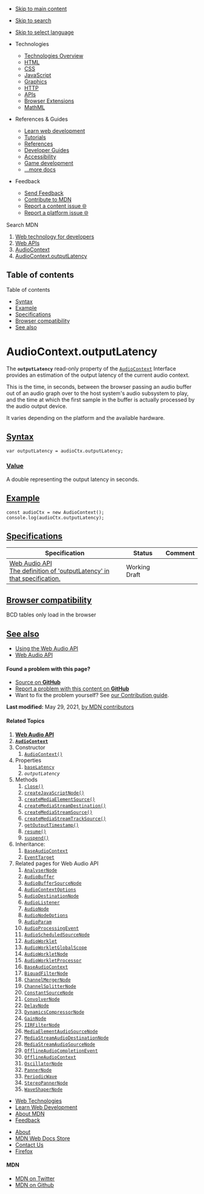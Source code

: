 -   <a href="#content" id="skip-main">Skip to main content</a>
-   <a href="#main-q" id="skip-search">Skip to search</a>
-   <a href="#select-language" id="skip-select-language">Skip to select language</a>

-   Technologies
    -   [Technologies Overview](https://developer.mozilla.org/en-US/docs/Web)
    -   [HTML](https://developer.mozilla.org/en-US/docs/Web/HTML)
    -   [CSS](https://developer.mozilla.org/en-US/docs/Web/CSS)
    -   [JavaScript](https://developer.mozilla.org/en-US/docs/Web/JavaScript)
    -   [Graphics](https://developer.mozilla.org/en-US/docs/Web/Guide/Graphics)
    -   [HTTP](https://developer.mozilla.org/en-US/docs/Web/HTTP)
    -   [APIs](https://developer.mozilla.org/en-US/docs/Web/API)
    -   [Browser Extensions](https://developer.mozilla.org/en-US/docs/Mozilla/Add-ons/WebExtensions)
    -   [MathML](https://developer.mozilla.org/en-US/docs/Web/MathML)
-   References & Guides
    -   [Learn web development](https://developer.mozilla.org/en-US/docs/Learn)
    -   [Tutorials](https://developer.mozilla.org/en-US/docs/Web/Tutorials)
    -   [References](https://developer.mozilla.org/en-US/docs/Web/Reference)
    -   [Developer Guides](https://developer.mozilla.org/en-US/docs/Web/Guide)
    -   [Accessibility](https://developer.mozilla.org/en-US/docs/Web/Accessibility)
    -   [Game development](https://developer.mozilla.org/en-US/docs/Games)
    -   [...more docs](https://developer.mozilla.org/en-US/docs/Web)
-   Feedback
    -   [Send Feedback](https://developer.mozilla.org/en-US/docs/MDN/Contribute/Feedback)
    -   [Contribute to MDN](https://developer.mozilla.org/en-US/docs/MDN/Contribute)
    -   [Report a content issue 🌐](https://github.com/mdn/content/issues/new)
    -   [Report a platform issue 🌐](https://github.com/mdn/yari/issues/new)

Search MDN

1.  <a href="https://developer.mozilla.org/en-US/docs/Web" class="breadcrumb"><span data-property="name">Web technology for developers</span></a>
2.  <a href="https://developer.mozilla.org/en-US/docs/Web/API" class="breadcrumb"><span data-property="name">Web APIs</span></a>
3.  <a href="../AudioContext.html" class="breadcrumb-penultimate"><span data-property="name">AudioContext</span></a>
4.  <a href="outputLatency.html" class="breadcrumb-current-page"><span data-property="name">AudioContext.outputLatency</span></a>

Table of contents
-----------------

Table of contents

-   [Syntax](#syntax)
-   [Example](#example)
-   [Specifications](#specifications)
-   [Browser compatibility](#browser_compatibility)
-   [See also](#see_also)

AudioContext.outputLatency
==========================

The **`outputLatency`** read-only property of the [`AudioContext`](../AudioContext.html) Interface provides an estimation of the output latency of the current audio context.

This is the time, in seconds, between the browser passing an audio buffer out of an audio graph over to the host system's audio subsystem to play, and the time at which the first sample in the buffer is actually processed by the audio output device.

It varies depending on the platform and the available hardware.

[Syntax](#syntax "Permalink to Syntax")
---------------------------------------

    var outputLatency = audioCtx.outputLatency;

### [Value](#value "Permalink to Value")

A double representing the output latency in seconds.

[Example](#example "Permalink to Example")
------------------------------------------

    const audioCtx = new AudioContext();
    console.log(audioCtx.outputLatency);

[Specifications](#specifications "Permalink to Specifications")
---------------------------------------------------------------

<table><thead><tr class="header"><th>Specification</th><th>Status</th><th>Comment</th></tr></thead><tbody><tr class="odd"><td><a href="https://webaudio.github.io/web-audio-api/#dom-audiocontext-outputlatency" class="external">Web Audio API<br />
<span class="small">The definition of 'outputLatency' in that specification.</span></a></td><td><span class="spec-wd">Working Draft</span></td><td></td></tr></tbody></table>

[Browser compatibility](#browser_compatibility "Permalink to Browser compatibility")
------------------------------------------------------------------------------------

BCD tables only load in the browser

[See also](#see_also "Permalink to See also")
---------------------------------------------

-   [Using the Web Audio API](../Web_Audio_API/Using_Web_Audio_API.html)
-   [Web Audio API](../Web_Audio_API.html)

#### Found a problem with this page?

-   [Source on **GitHub**](https://github.com/mdn/content/blob/main/files/en-us/web/api/audiocontext/outputlatency/index.html "Folder: en-us/web/api/audiocontext/outputlatency (Opens in a new tab)")
-   [Report a problem with this content on **GitHub**](https://github.com/mdn/content/issues/new?body=MDN+URL%3A+https%3A%2F%2Fdeveloper.mozilla.org%2Fen-US%2Fdocs%2FWeb%2FAPI%2FAudioContext%2FoutputLatency%0A%0A%23%23%23%23+What+information+was+incorrect%2C+unhelpful%2C+or+incomplete%3F%0A%0A%0A%23%23%23%23+Specific+section+or+headline%3F%0A%0A%0A%23%23%23%23+What+did+you+expect+to+see%3F%0A%0A%0A%23%23%23%23+Did+you+test+this%3F+If+so%2C+how%3F%0A%0A%0A%3C%21--+Do+not+make+changes+below+this+line+--%3E%0A%3Cdetails%3E%0A%3Csummary%3EMDN+Content+page+report+details%3C%2Fsummary%3E%0A%0A*+Folder%3A+%60en-us%2Fweb%2Fapi%2Faudiocontext%2Foutputlatency%60%0A*+MDN+URL%3A+https%3A%2F%2Fdeveloper.mozilla.org%2Fen-US%2Fdocs%2FWeb%2FAPI%2FAudioContext%2FoutputLatency%0A*+GitHub+URL%3A+https%3A%2F%2Fgithub.com%2Fmdn%2Fcontent%2Fblob%2Fmain%2Ffiles%2Fen-us%2Fweb%2Fapi%2Faudiocontext%2Foutputlatency%2Findex.html%0A*+Last+commit%3A+https%3A%2F%2Fgithub.com%2Fmdn%2Fcontent%2Fcommit%2Fc141b2c35a21ca911a3dc050de0d77695873dba5%0A*+Document+last+modified%3A+2021-05-29T02%3A55%3A10.000Z%0A%0A%3C%2Fdetails%3E&title=Issue+with+%22AudioContext.outputLatency%22%3A+%28short+summary+here+please%29&labels=Content%3AWebAPI%2Cneeds-triage "This will take you to https://github.com/mdn/content to file a new issue")
-   Want to fix the problem yourself? See [our Contribution guide](https://github.com/mdn/content/blob/main/README.md).

**Last modified:** May 29, 2021, [by MDN contributors](outputLatency/contributors.txt)

#### Related Topics

1.  **[Web Audio API](../Web_Audio_API.html)**
2.  **[`AudioContext`](../AudioContext.html)**
3.  Constructor
    1.  [`AudioContext()`](AudioContext.html)
4.  Properties
    1.  [`baseLatency`](baseLatency.html)
    2.  *`outputLatency`*
5.  Methods
    1.  [`close()`](close.html)
    2.  [`createJavaScriptNode()`](createJavaScriptNode.html)
    3.  [`createMediaElementSource()`](createMediaElementSource.html)
    4.  [`createMediaStreamDestination()`](createMediaStreamDestination.html)
    5.  [`createMediaStreamSource()`](createMediaStreamSource.html)
    6.  [`createMediaStreamTrackSource()`](createMediaStreamTrackSource.html)
    7.  [`getOutputTimestamp()`](getOutputTimestamp.html)
    8.  [`resume()`](resume.html)
    9.  [`suspend()`](suspend.html)
6.  Inheritance:
    1.  [`BaseAudioContext`](../BaseAudioContext.html)
    2.  [`EventTarget`](../EventTarget.html)
7.  Related pages for Web Audio API
    1.  [`AnalyserNode`](../AnalyserNode.html)
    2.  [`AudioBuffer`](../AudioBuffer.html)
    3.  [`AudioBufferSourceNode`](../AudioBufferSourceNode.html)
    4.  [`AudioContextOptions`](../AudioContextOptions.html)
    5.  [`AudioDestinationNode`](../AudioDestinationNode.html)
    6.  [`AudioListener`](../AudioListener.html)
    7.  [`AudioNode`](../AudioNode.html)
    8.  [`AudioNodeOptions`](../AudioNodeOptions.html)
    9.  [`AudioParam`](../AudioParam.html)
    10. [`AudioProcessingEvent`](../AudioProcessingEvent.html)
    11. [`AudioScheduledSourceNode`](../AudioScheduledSourceNode.html)
    12. [`AudioWorklet`](../AudioWorklet.html)
    13. [`AudioWorkletGlobalScope`](../AudioWorkletGlobalScope.html)
    14. [`AudioWorkletNode`](../AudioWorkletNode.html)
    15. [`AudioWorkletProcessor`](../AudioWorkletProcessor.html)
    16. [`BaseAudioContext`](../BaseAudioContext.html)
    17. [`BiquadFilterNode`](../BiquadFilterNode.html)
    18. [`ChannelMergerNode`](../ChannelMergerNode.html)
    19. [`ChannelSplitterNode`](../ChannelSplitterNode.html)
    20. [`ConstantSourceNode`](../ConstantSourceNode.html)
    21. [`ConvolverNode`](../ConvolverNode.html)
    22. [`DelayNode`](../DelayNode.html)
    23. [`DynamicsCompressorNode`](../DynamicsCompressorNode.html)
    24. [`GainNode`](../GainNode.html)
    25. [`IIRFilterNode`](../IIRFilterNode.html)
    26. [`MediaElementAudioSourceNode`](../MediaElementAudioSourceNode.html)
    27. [`MediaStreamAudioDestinationNode`](../MediaStreamAudioDestinationNode.html)
    28. [`MediaStreamAudioSourceNode`](../MediaStreamAudioSourceNode.html)
    29. [`OfflineAudioCompletionEvent`](../OfflineAudioCompletionEvent.html)
    30. [`OfflineAudioContext`](../OfflineAudioContext.html)
    31. [`OscillatorNode`](../OscillatorNode.html)
    32. [`PannerNode`](../PannerNode.html)
    33. [`PeriodicWave`](../PeriodicWave.html)
    34. [`StereoPannerNode`](../StereoPannerNode.html)
    35. [`WaveShaperNode`](../WaveShaperNode.html)

-   [Web Technologies](https://developer.mozilla.org/en-US/docs/Web)
-   [Learn Web Development](https://developer.mozilla.org/en-US/docs/Learn)
-   [About MDN](https://developer.mozilla.org/en-US/docs/MDN/About)
-   [Feedback](https://developer.mozilla.org/en-US/docs/MDN/Feedback)

<!-- -->

-   [About](https://www.mozilla.org/about/)
-   [MDN Web Docs Store](https://shop.spreadshirt.com/mdn-store/)
-   [Contact Us](https://www.mozilla.org/contact/)
-   [Firefox](https://www.mozilla.org/firefox/?utm_source=developer.mozilla.org&utm_campaign=footer&utm_medium=referral)

#### MDN

-   <a href="https://twitter.com/mozdevnet" class="social-icon twitter"><span class="visually-hidden">MDN on Twitter</span></a>
-   <a href="https://github.com/mdn/" class="social-icon github"><span class="visually-hidden">MDN on Github</span></a>
